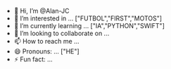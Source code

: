 - 👋 Hi, I’m @Alan-JC
- 👀 I’m interested in ... ["FUTBOL","FIRST","MOTOS"]
- 🌱 I’m currently learning ... ["IA","PYTHON","SWIFT"]
- 💞️ I’m looking to collaborate on ... 
- 📫 How to reach me ... 
- 😄 Pronouns: ... ["HE"]
- ⚡ Fun fact: ...

<!---
Alan-JC/Alan-JC is a ✨ special ✨ repository because its `README.md` (this file) appears on your GitHub profile.
You can click the Preview link to take a look at your changes.
--->
